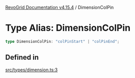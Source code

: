 [RevoGrid Documentation v4.15.4](README.md) / DimensionColPin

# Type Alias: DimensionColPin

```ts
type DimensionColPin: "colPinStart" | "colPinEnd";
```

## Defined in

[src/types/dimension.ts:3](https://github.com/revolist/revogrid/blob/1645225511bdf49c1a62fd26a91ac5b7e1558fd9/src/types/dimension.ts#L3)
